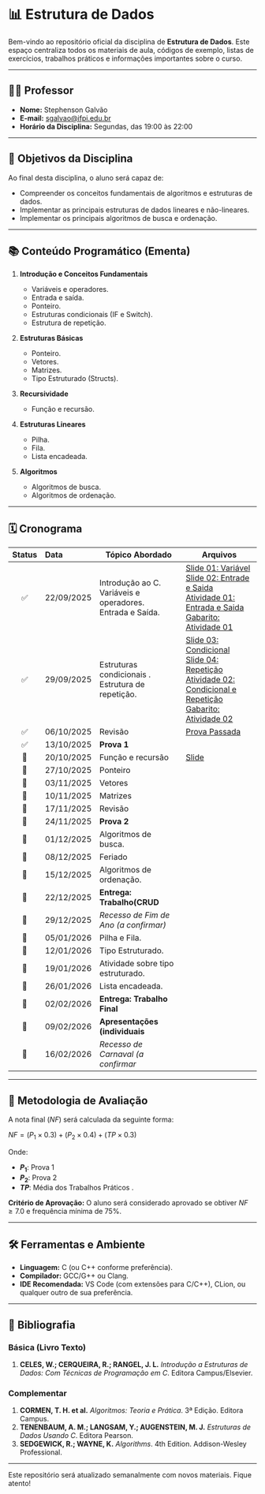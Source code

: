 # 📊 Estrutura de Dados

Bem-vindo ao repositório oficial da disciplina de **Estrutura de Dados**. Este espaço centraliza todos os materiais de aula, códigos de exemplo, listas de exercícios, trabalhos práticos e informações importantes sobre o curso.

---

## 👨‍🏫 Professor
* **Nome:** Stephenson Galvão
* **E-mail:** sgalvao@ifpi.edu.br
* **Horário da Disciplina:** Segundas, das 19:00 às 22:00

---

## 🎯 Objetivos da Disciplina

Ao final desta disciplina, o aluno será capaz de:
* Compreender os conceitos fundamentais de algoritmos e estruturas de dados.
* Implementar as principais estruturas de dados lineares e não-lineares.
* Implementar os principais algoritmos de busca e ordenação.

---

## 📚 Conteúdo Programático (Ementa)

1.  **Introdução e Conceitos Fundamentais**
    * Variáveis e operadores.
    * Entrada e saída.
    * Ponteiro.
    * Estruturas condicionais (IF e Switch).
    * Estrutura de repetição.

2.  **Estruturas Básicas**
    * Ponteiro.
    * Vetores.
    * Matrizes.
    * Tipo Estruturado (Structs).

3.  **Recursividade**
    * Função e recursão.

4.  **Estruturas Lineares**
    * Pilha.
    * Fila.
    * Lista encadeada.

5.  **Algoritmos**
    * Algoritmos de busca.
    * Algoritmos de ordenação.

---

## 🗓️ Cronograma



| Status | Data| Tópico Abordado| Arquivos|
| :----: | :----------- |------- | ------------------------------------ |
|   :white_check_mark:   | 22/09/2025   | Introdução ao C.<br>Variáveis e operadores.<br>Entrada e Saída.| [Slide 01: Variável](https://drive.google.com/file/d/1sDgBUU-94CIQbfwB9JCHLkjc_9iQIg9L/view?usp=sharing) </br> [Slide 02: Entrade e Saida](https://drive.google.com/file/d/1H3AqVY5UXhVdONu9phn34bt4B4MetPWf/view?usp=sharing) </br> [Atividade 01: Entrada e Saida](https://drive.google.com/file/d/1zH83gpIJcTK9gLTuhmmyJX3Sn7_50cSM/view?usp=sharing) </br> [Gabarito: Atividade 01](gabarito/exercicio1/)|
|   :white_check_mark:   | 29/09/2025   | Estruturas condicionais .<br>Estrutura de repetição.       |  [Slide 03: Condicional](https://drive.google.com/file/d/1KBk9jyjHN3qLxn-b67wIX3kTrgtH-RQ9/view?usp=sharing) </br> [Slide 04: Repetição](https://drive.google.com/file/d/110y2qEhpwKD538pkw75n7hI9z-JmqWPJ/view?usp=sharing) </br> [Atividade 02: Condicional e Repetição](https://drive.google.com/file/d/1yXczmUrFq6RY5O0EeKCg2jwy8EGrVI1N/view?usp=sharing) </br> [Gabarito: Atividade 02](gabarito/exercicio2/) |
|   :white_check_mark:   | 06/10/2025 | Revisão|[Prova Passada](https://drive.google.com/file/d/1HUQ00BeSMZzgXLGl9ghBUeXp5lB95U_8/view?usp=sharing) |
|   :white_check_mark:   | 13/10/2025   | **Prova 1** |  |
|   :black_square_button:   | 20/10/2025   | Função e recursão| [Slide](https://drive.google.com/file/d/13e4I5ef_Yx4d2oXnXRgiYvo6TRhm4q7f/view?usp=sharing) |
|   :black_square_button:   | 27/10/2025   |Ponteiro | |
|   :black_square_button:   | 03/11/2025   |Vetores | |
|   :black_square_button:   | 10/11/2025   |Matrizes | |
|   :black_square_button:   | 17/11/2025   | Revisão | |
|   :black_square_button:   | 24/11/2025   | **Prova 2**| |
|   :black_square_button:   | 01/12/2025   | Algoritmos de busca.| |
|   :black_square_button:   | 08/12/2025   | Feriado |  |
|   :black_square_button:   | 15/12/2025   | Algoritmos de ordenação.| |
|   :black_square_button:   | 22/12/2025   | **Entrega: Trabalho(CRUD** | |
|   :black_square_button:   | 29/12/2025   | *Recesso de Fim de Ano (a confirmar)* |  |
|   :black_square_button:   | 05/01/2026   | Pilha e Fila. | |
|   :black_square_button:   | 12/01/2026   | Tipo Estruturado. |  |
|   :black_square_button:   | 19/01/2026   | Atividade sobre tipo estruturado. | |
|   :black_square_button:   | 26/01/2026   | Lista encadeada. | |
|   :black_square_button:   | 02/02/2026   |**Entrega: Trabalho Final** |  |
|   :black_square_button:   | 09/02/2026   |**Apresentações (individuais**| |
|   :black_square_button:   | 16/02/2026   | *Recesso de Carnaval (a confirmar* | |

---

## 📝 Metodologia de Avaliação

A nota final ($NF$) será calculada da seguinte forma:

$NF = (P_1 \times 0.3) + (P_2 \times 0.4) + (TP \times 0.3)$

Onde:
* **$P_1$**: Prova 1
* **$P_2$**: Prova 2
* **$TP$**: Média dos Trabalhos Práticos .

**Critério de Aprovação:** O aluno será considerado aprovado se obtiver $NF \ge 7.0$ e frequência mínima de 75%.

---

## 🛠️ Ferramentas e Ambiente

* **Linguagem:** C (ou C++ conforme preferência).
* **Compilador:** GCC/G++ ou Clang.
* **IDE Recomendada:** VS Code (com extensões para C/C++), CLion, ou qualquer outro de sua preferência.

---

## 📖 Bibliografia

### Básica (Livro Texto)
1.  **CELES, W.; CERQUEIRA, R.; RANGEL, J. L.** *Introdução a Estruturas de Dados: Com Técnicas de Programação em C*. Editora Campus/Elsevier.

### Complementar
1.  **CORMEN, T. H. et al.** *Algoritmos: Teoria e Prática*. 3ª Edição. Editora Campus.
2.  **TENENBAUM, A. M.; LANGSAM, Y.; AUGENSTEIN, M. J.** *Estruturas de Dados Usando C*. Editora Pearson.
3.  **SEDGEWICK, R.; WAYNE, K.** *Algorithms*. 4th Edition. Addison-Wesley Professional.

---

Este repositório será atualizado semanalmente com novos materiais. Fique atento!

